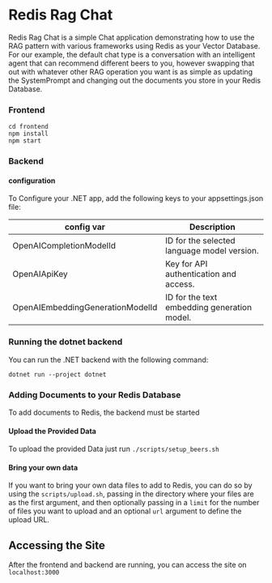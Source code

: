 # Redis Rag Chat

Redis Rag Chat is a simple Chat application demonstrating how to use the RAG pattern with various frameworks using Redis as your Vector Database.
For our example, the default chat type is a conversation with an intelligent agent that can recommend different beers to you, however
swapping that out with whatever other RAG operation you want is as simple as updating the SystemPrompt and changing out the documents you
store in your Redis Database.

### Frontend

```
cd frontend
npm install
npm start
```

### Backend

#### configuration

To Configure your .NET app, add the following keys to your  appsettings.json file:

| config var                       | Description                                 |
|----------------------------------|---------------------------------------------|
| OpenAICompletionModelId          | ID for the selected language model version. |
| OpenAIApiKey                     | Key for API authentication and access.      |
| OpenAIEmbeddingGenerationModelId | ID for the text embedding generation model. |

### Running the dotnet backend

You can run the .NET backend with the following command:

```
dotnet run --project dotnet
```

### Adding Documents to your Redis Database

To add documents to Redis, the backend must be started

#### Upload the Provided Data

To upload the provided Data just run `./scripts/setup_beers.sh`

#### Bring your own data

If you want to bring your own data files to add to Redis, you can do so by using the `scripts/upload.sh`, 
passing in the directory where your files are as the first argument, and then optionally passing in a `limit` for the number of files you want 
to upload and an optional `url` argument to define the upload URL.

## Accessing the Site

After the frontend and backend are running, you can access the site on `localhost:3000`